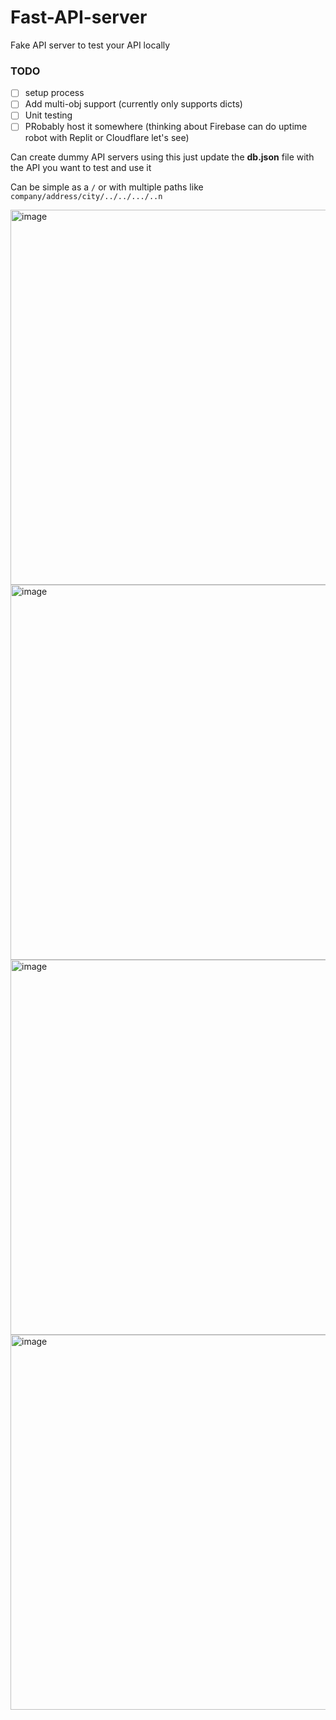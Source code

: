 # Fast-API-server
Fake API server to test your API locally

### TODO
- [ ] setup process
- [ ] Add multi-obj support (currently only supports dicts)
- [ ] Unit testing
- [ ] PRobably host it somewhere (thinking about Firebase can do uptime robot with Replit or Cloudflare let's see)

Can create dummy API servers using this just update the **db.json** file with the API you want to test and use it 

Can be simple as a `/` or with multiple paths like `company/address/city/../../.../..n`

<img width="600" alt="image" src="https://github.com/user-attachments/assets/b49b3201-8c80-40f6-9fe6-759268dac104">
<img width="600" alt="image" src="https://github.com/user-attachments/assets/9ee86328-f394-44fa-87ff-59d4181be428">
<img width="600" alt="image" src="https://github.com/user-attachments/assets/d6f2d880-cdd0-4d81-be1b-4add9ed665e5">
<img width="600" alt="image" src="https://github.com/user-attachments/assets/1d9f0c81-d3b4-4d93-8fe3-4c8e21d3e7fb">
